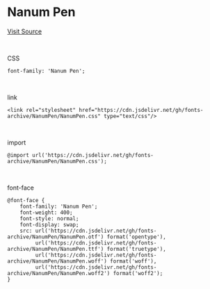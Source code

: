 # Nanum Pen

[Visit Source](https://hangeul.naver.com/font)

&nbsp;

CSS

```
font-family: 'Nanum Pen';
```

&nbsp;

link

```
<link rel="stylesheet" href="https://cdn.jsdelivr.net/gh/fonts-archive/NanumPen/NanumPen.css" type="text/css"/>
```

&nbsp;

import

```
@import url('https://cdn.jsdelivr.net/gh/fonts-archive/NanumPen/NanumPen.css');
```

&nbsp;

font-face

```
@font-face {
    font-family: 'Nanum Pen';
    font-weight: 400;
    font-style: normal;
    font-display: swap;
    src: url('https://cdn.jsdelivr.net/gh/fonts-archive/NanumPen/NanumPen.otf') format('opentype'),
         url('https://cdn.jsdelivr.net/gh/fonts-archive/NanumPen/NanumPen.ttf') format('truetype'),
         url('https://cdn.jsdelivr.net/gh/fonts-archive/NanumPen/NanumPen.woff') format('woff'),
         url('https://cdn.jsdelivr.net/gh/fonts-archive/NanumPen/NanumPen.woff2') format('woff2');
}
```
